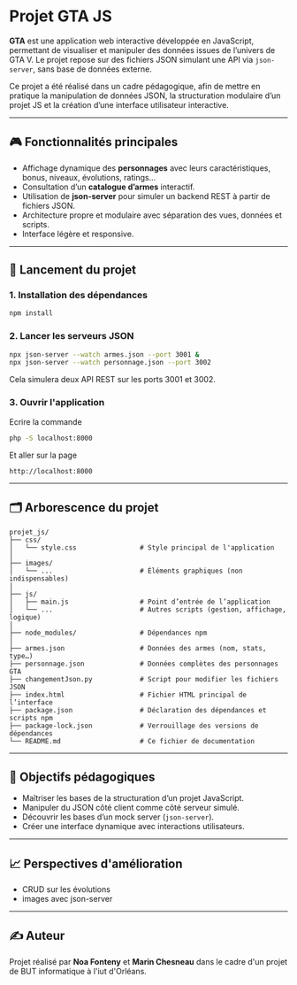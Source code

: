 # Projet GTA JS 

**GTA** est une application web interactive développée en JavaScript, permettant de visualiser et manipuler des données issues de l’univers de GTA V. Le projet repose sur des fichiers JSON simulant une API via `json-server`, sans base de données externe.

Ce projet a été réalisé dans un cadre pédagogique, afin de mettre en pratique la manipulation de données JSON, la structuration modulaire d’un projet JS et la création d’une interface utilisateur interactive.

---

## 🎮 Fonctionnalités principales

- Affichage dynamique des **personnages** avec leurs caractéristiques, bonus, niveaux, évolutions, ratings...
- Consultation d’un **catalogue d’armes** interactif.
- Utilisation de **json-server** pour simuler un backend REST à partir de fichiers JSON.
- Architecture propre et modulaire avec séparation des vues, données et scripts.
- Interface légère et responsive.

---

## 🚀 Lancement du projet

### 1. Installation des dépendances

```bash
npm install
```

### 2. Lancer les serveurs JSON

```bash
npx json-server --watch armes.json --port 3001 &
npx json-server --watch personnage.json --port 3002
```

Cela simulera deux API REST sur les ports 3001 et 3002.

### 3. Ouvrir l'application
Ecrire la commande

```bash
php -S localhost:8000
```
Et aller sur la page
```
http://localhost:8000
```

---

## 🗂️ Arborescence du projet

```
projet_js/
├── css/
│   └── style.css                # Style principal de l'application
│
├── images/
│   └── ...                      # Éléments graphiques (non indispensables)
│
├── js/
│   ├── main.js                  # Point d’entrée de l’application
│   └── ...                      # Autres scripts (gestion, affichage, logique)
│
├── node_modules/                # Dépendances npm
│
├── armes.json                   # Données des armes (nom, stats, type…)
├── personnage.json              # Données complètes des personnages GTA
├── changementJson.py            # Script pour modifier les fichiers JSON
├── index.html                   # Fichier HTML principal de l’interface
├── package.json                 # Déclaration des dépendances et scripts npm
├── package-lock.json            # Verrouillage des versions de dépendances
└── README.md                    # Ce fichier de documentation
```

---

## 🎯 Objectifs pédagogiques

- Maîtriser les bases de la structuration d’un projet JavaScript.
- Manipuler du JSON côté client comme côté serveur simulé.
- Découvrir les bases d’un mock server (`json-server`).
- Créer une interface dynamique avec interactions utilisateurs.

---

## 📈 Perspectives d'amélioration

- CRUD sur les évolutions
- images avec json-server

---

## ✍️ Auteur

Projet réalisé par **Noa Fonteny** et **Marin Chesneau** dans le cadre d'un projet de BUT informatique à l'iut d'Orléans.


